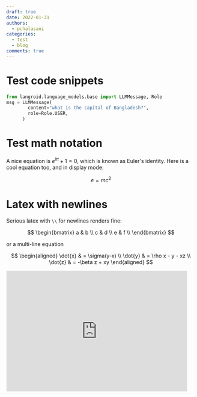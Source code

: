 ```yaml
---
draft: true
date: 2022-01-31
authors: 
  - pchalasani
categories:
  - test
  - blog
comments: true
---
```


# Test code snippets

```python
from langroid.language_models.base import LLMMessage, Role
msg = LLMMessage(
        content="what is the capital of Bangladesh?",
        role=Role.USER,
      )
```

<!-- more -->


# Test math notation

A nice equation is $e^{i\pi} + 1 = 0$, which is known as Euler's identity.
Here is a cool equation too, and in display mode:

$$
e = mc^2
$$

# Latex with newlines

Serious latex with `\\` for newlines renders fine:

$$
\begin{bmatrix}
a & b \\
c & d \\
e & f \\
\end{bmatrix}
$$

or a multi-line equation

$$
\begin{aligned}
\dot{x} & = \sigma(y-x) \\
\dot{y} & = \rho x - y - xz \\
\dot{z} & = -\beta z + xy
\end{aligned}
$$

<iframe src="https://langroid.substack.com/embed" width="480" height="320" style="border:1px solid #EEE; background:white;" frameborder="0" scrolling="no"></iframe>



